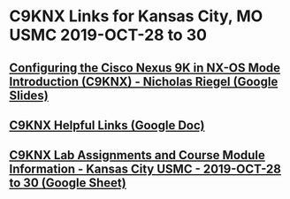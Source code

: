 # C9KNX Links for Kansas City, MO USMC 2019-OCT-28 to 30

## [Configuring the Cisco Nexus 9K in NX-OS Mode Introduction (C9KNX) - Nicholas Riegel (Google Slides)](https://docs.google.com/presentation/d/1KTYoAuLygyVfQ3dHTvbA99EOABcYTlA-Povhbbs1XpA/edit?usp=sharing)

## [C9KNX Helpful Links (Google Doc)](https://docs.google.com/document/d/1riftN33rQuah1p45T0-_xPom0jRWXl6M4CGxUeVM3_w/edit?usp=sharing)

## [C9KNX Lab Assignments and Course Module Information - Kansas City USMC - 2019-OCT-28 to 30 (Google Sheet)](https://docs.google.com/spreadsheets/d/12_JInQQ47RJWexvBO0_owXH4iWhfQMG5aySfxn4DF00/edit?usp=sharing)